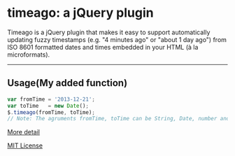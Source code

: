 # timeago: a jQuery plugin

Timeago is a jQuery plugin that makes it easy to support automatically updating
fuzzy timestamps (e.g. "4 minutes ago" or "about 1 day ago") from ISO 8601
formatted dates and times embedded in your HTML (à la microformats).

---

## Usage(My added function)

```javascript
var fromTime = '2013-12-21';
var toTime   = new Date();
$.timeago(fromTime, toTime);
// Note: The agruments fromTime, toTime can be String, Date, number and don't need same type
```
[More detail](http://github.com/rmm5t/jquery-timeago)

[MIT License](http://www.opensource.org/licenses/mit-license.php)

